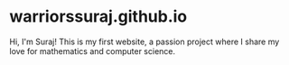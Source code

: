 # warriorssuraj.github.io
Hi, I'm Suraj! This is my first website, a passion project where I share my love for mathematics and computer science.
